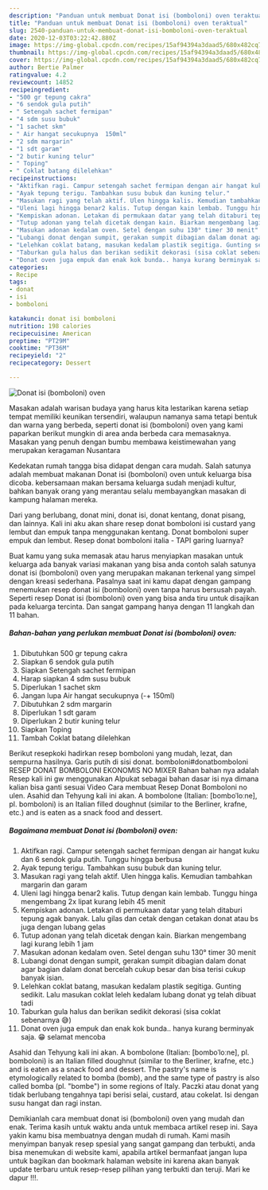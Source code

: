 ```yaml
---
description: "Panduan untuk membuat Donat isi (bomboloni) oven teraktual"
title: "Panduan untuk membuat Donat isi (bomboloni) oven teraktual"
slug: 2540-panduan-untuk-membuat-donat-isi-bomboloni-oven-teraktual
date: 2020-12-03T03:22:42.880Z
image: https://img-global.cpcdn.com/recipes/15af94394a3daad5/680x482cq70/donat-isi-bomboloni-oven-foto-resep-utama.jpg
thumbnail: https://img-global.cpcdn.com/recipes/15af94394a3daad5/680x482cq70/donat-isi-bomboloni-oven-foto-resep-utama.jpg
cover: https://img-global.cpcdn.com/recipes/15af94394a3daad5/680x482cq70/donat-isi-bomboloni-oven-foto-resep-utama.jpg
author: Bertie Palmer
ratingvalue: 4.2
reviewcount: 14852
recipeingredient:
- "500 gr tepung cakra"
- "6 sendok gula putih"
- " Setengah sachet fermipan"
- "4 sdm susu bubuk"
- "1 sachet skm"
- " Air hangat secukupnya  150ml"
- "2 sdm margarin"
- "1 sdt garam"
- "2 butir kuning telur"
- " Toping"
- " Coklat batang dilelehkan"
recipeinstructions:
- "Aktifkan ragi. Campur setengah sachet fermipan dengan air hangat kuku dan 6 sendok gula putih. Tunggu hingga berbusa"
- "Ayak tepung terigu. Tambahkan susu bubuk dan kuning telur."
- "Masukan ragi yang telah aktif. Ulen hingga kalis. Kemudian tambahkan margarin dan garam"
- "Uleni lagi hingga benar2 kalis. Tutup dengan kain lembab. Tunggu hinga mengembang 2x lipat kurang lebih 45 menit"
- "Kempiskan adonan. Letakan di permukaan datar yang telah ditaburi tepung agak banyak. Lalu gilas dan cetak dengan cetakan donat atau bs juga dengan lubang gelas"
- "Tutup adonan yang telah dicetak dengan kain. Biarkan mengembang lagi kurang lebih 1 jam"
- "Masukan adonan kedalam oven. Setel dengan suhu 130° timer 30 menit"
- "Lubangi donat dengan sumpit, gerakan sumpit dibagian dalam donat agar bagian dalam donat bercelah cukup besar dan bisa terisi cukup banyak isian."
- "Lelehkan coklat batang, masukan kedalam plastik segitiga. Gunting sedikit. Lalu masukan coklat leleh kedalam lubang donat yg telah dibuat tadi"
- "Taburkan gula halus dan berikan sedikit dekorasi (sisa coklat sebenarnya 😅)"
- "Donat oven juga empuk dan enak kok bunda.. hanya kurang berminyak saja. 😁 selamat mencoba"
categories:
- Recipe
tags:
- donat
- isi
- bomboloni

katakunci: donat isi bomboloni 
nutrition: 198 calories
recipecuisine: American
preptime: "PT29M"
cooktime: "PT36M"
recipeyield: "2"
recipecategory: Dessert

---
```



![Donat isi (bomboloni) oven](https://img-global.cpcdn.com/recipes/15af94394a3daad5/680x482cq70/donat-isi-bomboloni-oven-foto-resep-utama.jpg)

Masakan adalah warisan budaya yang harus kita lestarikan karena setiap tempat memiliki keunikan tersendiri, walaupun namanya sama tetapi bentuk dan warna yang berbeda, seperti donat isi (bomboloni) oven yang kami paparkan berikut mungkin di area anda berbeda cara memasaknya. Masakan yang penuh dengan bumbu membawa keistimewahan yang merupakan keragaman Nusantara

Kedekatan rumah tangga bisa didapat dengan cara mudah. Salah satunya adalah membuat makanan Donat isi (bomboloni) oven untuk keluarga bisa dicoba. kebersamaan makan bersama keluarga sudah menjadi kultur, bahkan banyak orang yang merantau selalu membayangkan masakan di kampung halaman mereka.

Dari yang berlubang, donat mini, donat isi, donat kentang, donat pisang, dan lainnya. Kali ini aku akan share resep donat bomboloni isi custard yang lembut dan empuk tanpa menggunakan kentang. Donat bomboloni super empuk dan lembut. Resep donat bomboloni italia - TAPI garing luarnya?

Buat kamu yang suka memasak atau harus menyiapkan masakan untuk keluarga ada banyak variasi makanan yang bisa anda contoh salah satunya donat isi (bomboloni) oven yang merupakan makanan terkenal yang simpel dengan kreasi sederhana. Pasalnya saat ini kamu dapat dengan gampang menemukan resep donat isi (bomboloni) oven tanpa harus bersusah payah.
Seperti resep Donat isi (bomboloni) oven yang bisa anda tiru untuk disajikan pada keluarga tercinta. Dan sangat gampang hanya dengan 11 langkah dan 11 bahan.


<!--inarticleads1-->

##### Bahan-bahan yang perlukan membuat Donat isi (bomboloni) oven:

1. Dibutuhkan 500 gr tepung cakra
1. Siapkan 6 sendok gula putih
1. Siapkan  Setengah sachet fermipan
1. Harap siapkan 4 sdm susu bubuk
1. Diperlukan 1 sachet skm
1. Jangan lupa  Air hangat secukupnya (-+ 150ml)
1. Dibutuhkan 2 sdm margarin
1. Diperlukan 1 sdt garam
1. Diperlukan 2 butir kuning telur
1. Siapkan  Toping
1. Tambah  Coklat batang dilelehkan


Berikut resepkoki hadirkan resep bomboloni yang mudah, lezat, dan sempurna hasilnya. Garis putih di sisi donat. bomboloni#donatbomboloni RESEP DONAT BOMBOLONI EKONOMIS NO MIXER Bahan bahan nya adalah Resep kali ini gw menggunakan Alpukat sebagai bahan dasar isi nya dimana kalian bisa ganti sesuai Video Cara membuat Resep Donat Bomboloni no ulen. Asahid dan Tehyung kali ini akan. A bombolone (Italian: [bomboˈloːne], pl. bomboloni) is an Italian filled doughnut (similar to the Berliner, krafne, etc.) and is eaten as a snack food and dessert. 

<!--inarticleads2-->

##### Bagaimana membuat  Donat isi (bomboloni) oven:

1. Aktifkan ragi. Campur setengah sachet fermipan dengan air hangat kuku dan 6 sendok gula putih. Tunggu hingga berbusa
1. Ayak tepung terigu. Tambahkan susu bubuk dan kuning telur.
1. Masukan ragi yang telah aktif. Ulen hingga kalis. Kemudian tambahkan margarin dan garam
1. Uleni lagi hingga benar2 kalis. Tutup dengan kain lembab. Tunggu hinga mengembang 2x lipat kurang lebih 45 menit
1. Kempiskan adonan. Letakan di permukaan datar yang telah ditaburi tepung agak banyak. Lalu gilas dan cetak dengan cetakan donat atau bs juga dengan lubang gelas
1. Tutup adonan yang telah dicetak dengan kain. Biarkan mengembang lagi kurang lebih 1 jam
1. Masukan adonan kedalam oven. Setel dengan suhu 130° timer 30 menit
1. Lubangi donat dengan sumpit, gerakan sumpit dibagian dalam donat agar bagian dalam donat bercelah cukup besar dan bisa terisi cukup banyak isian.
1. Lelehkan coklat batang, masukan kedalam plastik segitiga. Gunting sedikit. Lalu masukan coklat leleh kedalam lubang donat yg telah dibuat tadi
1. Taburkan gula halus dan berikan sedikit dekorasi (sisa coklat sebenarnya 😅)
1. Donat oven juga empuk dan enak kok bunda.. hanya kurang berminyak saja. 😁 selamat mencoba


Asahid dan Tehyung kali ini akan. A bombolone (Italian: [bomboˈloːne], pl. bomboloni) is an Italian filled doughnut (similar to the Berliner, krafne, etc.) and is eaten as a snack food and dessert. The pastry&#39;s name is etymologically related to bomba (bomb), and the same type of pastry is also called bomba (pl. &#34;bombe&#34;) in some regions of Italy. Paczki atau donat yang tidak berlubang tengahnya tapi berisi selai, custard, atau cokelat. Isi dengan susu hangat dan ragi instan. 

Demikianlah cara membuat donat isi (bomboloni) oven yang mudah dan enak. Terima kasih untuk waktu anda untuk membaca artikel resep ini. Saya yakin kamu bisa membuatnya dengan mudah di rumah. Kami masih menyimpan banyak resep spesial yang sangat gampang dan terbukti, anda bisa menemukan di website kami, apabila artikel bermanfaat jangan lupa untuk bagikan dan bookmark halaman website ini karena akan banyak update terbaru untuk resep-resep pilihan yang terbukti dan teruji. Mari ke dapur !!!. 
